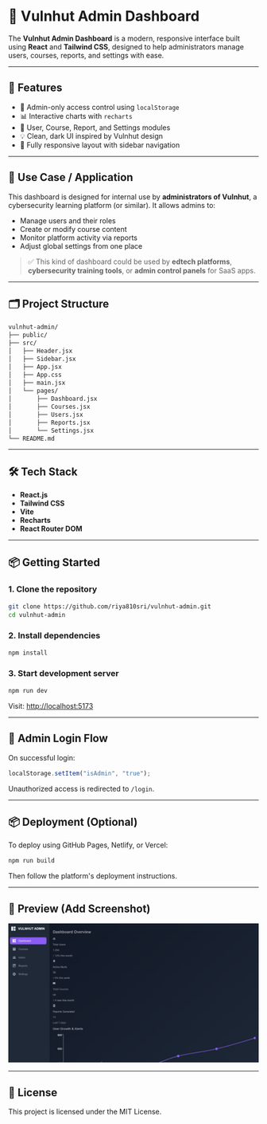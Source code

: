 # 🔐 Vulnhut Admin Dashboard

The **Vulnhut Admin Dashboard** is a modern, responsive interface built using **React** and **Tailwind CSS**, designed to help administrators manage users, courses, reports, and settings with ease.

---

## 🚀 Features

* 🔑 Admin-only access control using `localStorage`
* 📊 Interactive charts with `recharts`
* 👥 User, Course, Report, and Settings modules
* 💡 Clean, dark UI inspired by Vulnhut design
* 📱 Fully responsive layout with sidebar navigation

---

## 🎯 Use Case / Application

This dashboard is designed for internal use by **administrators of Vulnhut**, a cybersecurity learning platform (or similar). It allows admins to:

* Manage users and their roles
* Create or modify course content
* Monitor platform activity via reports
* Adjust global settings from one place

> ✅ This kind of dashboard could be used by **edtech platforms**, **cybersecurity training tools**, or **admin control panels** for SaaS apps.

---

## 🗂️ Project Structure

```
vulnhut-admin/
├── public/
├── src/
│   ├── Header.jsx
│   ├── Sidebar.jsx
│   ├── App.jsx
│   ├── App.css
│   ├── main.jsx
│   └── pages/
│       ├── Dashboard.jsx
│       ├── Courses.jsx
│       ├── Users.jsx
│       ├── Reports.jsx
│       └── Settings.jsx
└── README.md
```

---

## 🛠️ Tech Stack

* **React.js**
* **Tailwind CSS**
* **Vite**
* **Recharts**
* **React Router DOM**

---

## 📦 Getting Started

### 1. Clone the repository

```bash
git clone https://github.com/riya810sri/vulnhut-admin.git
cd vulnhut-admin
```

### 2. Install dependencies

```bash
npm install
```

### 3. Start development server

```bash
npm run dev
```

Visit: [http://localhost:5173](http://localhost:5173)

---

## 🔐 Admin Login Flow

On successful login:

```js
localStorage.setItem("isAdmin", "true");
```

Unauthorized access is redirected to `/login`.

---

## 📦 Deployment (Optional)

To deploy using GitHub Pages, Netlify, or Vercel:

```bash
npm run build
```

Then follow the platform's deployment instructions.

---

## 📸 Preview (Add Screenshot)

![Dashboard UI](./public/Dashboard.png)

---

## 📄 License

This project is licensed under the MIT License.
